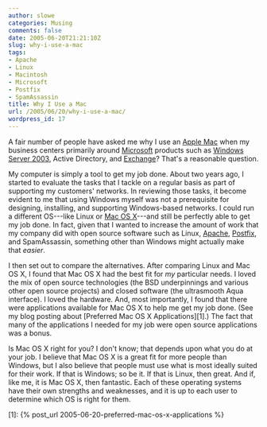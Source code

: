 ```yaml
---
author: slowe
categories: Musing
comments: false
date: 2005-06-20T21:21:10Z
slug: why-i-use-a-mac
tags:
- Apache
- Linux
- Macintosh
- Microsoft
- Postfix
- SpamAssassin
title: Why I Use a Mac
url: /2005/06/20/why-i-use-a-mac/
wordpress_id: 17
---
```


A fair number of people have asked me why I use an [Apple Mac](http://www.apple.com/hardware/) when my business centers primarily around [Microsoft](http://www.microsoft.com/) products such as [Windows Server 2003](http://www.microsoft.com/windowsserver2003/), Active Directory, and [Exchange](http://www.microsoft.com/exchange/)? That's a reasonable question.

My computer is simply a tool to get my job done. About two years ago, I started to evaluate the tasks that I tackle on a regular basis as part of supporting my customers' networks. In reviewing those tasks, it become evident to me that using Windows myself was not a prerequisite for designing, installing, and supporting Windows-based networks. I could run a different OS---like Linux or [Mac OS X](http://www.apple.com/macosx/)---and still be perfectly able to get my job done. In fact, given that I wanted to increase the amount of work that my company did with open source software such as Linux, [Apache](http://www.apache.org/), [Postfix](http://www.postfix.org/), and SpamAssassin, something other than Windows might actually make that _easier_.

I then set out to compare the alternatives. After comparing Linux and Mac OS X, I found that Mac OS X had the best fit for _my_ particular needs. I loved the mix of open source technologies (the BSD underpinnings and various other open source projects) and closed software (the ultrasmooth Aqua interface). I loved the hardware. And, most importantly, I found that there were applications available for Mac OS X to help me get my job done. (See my blog posting about [Preferred Mac OS X Applications][1].) The fact that many of the applications I needed for my job were open source applications was a bonus.

Is Mac OS X right for you? I don't know; that depends upon what you do at your job. I believe that Mac OS X is a great fit for more people than Windows, but I also believe that people must use what is most ideally suited for their work. If that is Windows; so be it. If that is Linux, then great. And if, like me, it is Mac OS X, then fantastic. Each of these operating systems have their own strengths and weaknesses, and it is up to each user to determine which OS is right for them.

[1]: {% post_url 2005-06-20-preferred-mac-os-x-applications %}